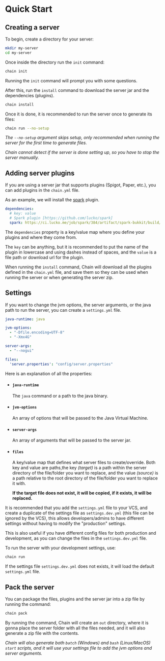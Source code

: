 # Quick Start

## Creating a server

To begin, create a directory for your server:

```bash
mkdir my-server
cd my-server
```
Once inside the directory run the `init` command:

```bash
chain init
```

Running the `init` command will prompt you with some questions.

After this, run the `install` command to download the server jar and the dependencies (plugins).

```bash
chain install
```

Once it is done, it is recommended to run the server once to generate its files:

```bash
chain run --no-setup
```

*The `--no-setup` argument skips setup, only recommended when running the server for the first time to generate files.*

*Chain cannot detect if the server is done setting up, so you have to stop the server manually.*

## Adding server plugins

If you are using a server jar that supports plugins (Spigot, Paper, etc.), you can add plugins in the `chain.yml` file.

As an example, we will install the [spark](https://github.com/lucko/spark) plugin.

```yml
dependencies:
  # key: value
  # Spark plugin [https://github.com/lucko/spark]
  spark: https://ci.lucko.me/job/spark/384/artifact/spark-bukkit/build/libs/spark-1.10.43-bukkit.jar
```

The `dependencies` property is a key/value map where you define your plugins and where they come from.

The `key` can be anything, but it is recommended to put the name of the plugin in lowercase and using dashes instead of spaces,
and the `value` is a file path or download url for the plugin.

When running the `install` command, Chain will download all the plugins defined in the `chain.yml` file, and save them so they can be used when running the server or when generating the server zip.

## Settings

If you want to change the jvm options, the server arguments, or the java path to run the server,
you can create a `settings.yml` file.

```yml
java-runtime: java

jvm-options:
  - "-Dfile.encoding=UTF-8"
  - "-Xmx4G"

server-args:
  - "--nogui"

files:
  'server.properties': "config/server.properties"
```

Here is an explanation of all the properties:

- #### `java-runtime`
    The `java` command or a path to the java binary.
- #### `jvm-options`
    An array of options that will be passed to the Java Virtual Machine.
- #### `server-args`
    An array of arguments that will be passed to the server jar.
- #### `files`
    A key/value map that defines what server files to create/override.
    Both key and value are paths,the key *(target)* is a path within the server directory of the file/folder you want to replace,
    and the value *(source)* is a path relative to the root directory of the file/folder you want to replace it with.

    **If the target file does not exist, it will be copied, if it exists, it will be replaced.**

It is recommended that you add the `settings.yml` file to your VCS, and create a duplicate of the settings file as `settings.dev.yml` (this file can be ignored by the VCS),
this allows developers/admins to have different settings without having to modify the "production" settings.

This is also useful if you have different config files for both production and development, as you can change the files in the `settings.dev.yml` file.

To run the server with your development settings, use:

```bash
chain run
```

If the settings file `settings.dev.yml` does not exists, it will load the default `settings.yml` file.

## Pack the server

You can package the files, plugins and the server jar into a zip file by running the command:

```bash
chain pack
```

By running the command, Chain will create an `out` directory, where it is gonna place the server folder with all the files needed, and it will also generate a zip file with the contents.

*Chain will also generate both `batch` (Windows) and `bash` (Linux/MacOS) `start` scripts, and it will use your settings file to add the jvm options and server arguments.*
